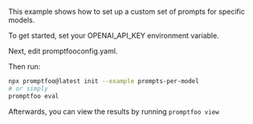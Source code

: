 This example shows how to set up a custom set of prompts for specific models.

To get started, set your OPENAI_API_KEY environment variable.

Next, edit promptfooconfig.yaml.

Then run:

```bash
npx promptfoo@latest init --example prompts-per-model
# or simply
promptfoo eval
```

Afterwards, you can view the results by running `promptfoo view`
